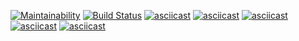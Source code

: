 [![Maintainability](https://api.codeclimate.com/v1/badges/688d5bfbf5a7862b89fe/maintainability)](https://codeclimate.com/github/Turantull/python-project-lvl1/maintainability)
[![Build Status](https://travis-ci.com/Turantull/python-project-lvl1.svg?branch=master)](https://travis-ci.com/Turantull/python-project-lvl1)
[![asciicast](https://asciinema.org/a/QB6RSRUpHR9PqcJYMJH8UikD1.svg)](https://asciinema.org/a/QB6RSRUpHR9PqcJYMJH8UikD1)
[![asciicast](https://asciinema.org/a/5UIRv4TrpTKgMZp7Vp4gb1ec2.svg)](https://asciinema.org/a/5UIRv4TrpTKgMZp7Vp4gb1ec2)
[![asciicast](https://asciinema.org/a/iKIaqUFk8CcrQtg273agS3oCK.svg)](https://asciinema.org/a/iKIaqUFk8CcrQtg273agS3oCK)
[![asciicast](https://asciinema.org/a/rk63RmYjRgIPkkE8RBYiRocNz.svg)](https://asciinema.org/a/rk63RmYjRgIPkkE8RBYiRocNz)
[![asciicast](https://asciinema.org/a/jO6OIv6jsQ2tUm82mGNK6XoFi.svg)](https://asciinema.org/a/jO6OIv6jsQ2tUm82mGNK6XoFi)
